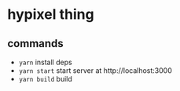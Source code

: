 # hypixel thing

## commands
- `yarn` install deps
- `yarn start` start server at http://localhost:3000
- `yarn build` build